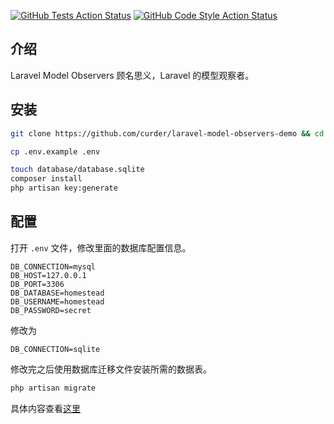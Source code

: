[![GitHub Tests Action Status](https://img.shields.io/github/workflow/status/curder/laravel-model-observers-demo/run-tests?label=tests)](https://github.com/curder/laravel-model-observers-demo/actions?query=workflow%3Arun-tests%3Amaster)
[![GitHub Code Style Action Status](https://img.shields.io/github/workflow/status/curder/laravel-model-observers-demo/Check%20&%20fix%20styling?label=code%20style)](https://github.com/curder/laravel-model-observers-demo/actions?query=workflow%3A"Check+%26+fix+styling"+branch%3Amaster)

## 介绍

Laravel Model Observers 顾名思义，Laravel 的模型观察者。

## 安装

```bash
git clone https://github.com/curder/laravel-model-observers-demo && cd laravel-model-observers-demo

cp .env.example .env

touch database/database.sqlite
composer install
php artisan key:generate
```

## 配置

打开 `.env` 文件，修改里面的数据库配置信息。

```dotenv
DB_CONNECTION=mysql
DB_HOST=127.0.0.1
DB_PORT=3306
DB_DATABASE=homestead
DB_USERNAME=homestead
DB_PASSWORD=secret
```

修改为

```dotenv
DB_CONNECTION=sqlite
```

修改完之后使用数据库迁移文件安装所需的数据表。

```bash
php artisan migrate
```

具体内容查看[这里](https://curder.github.io/laravel-study/model/laravel-model-observers.html)
